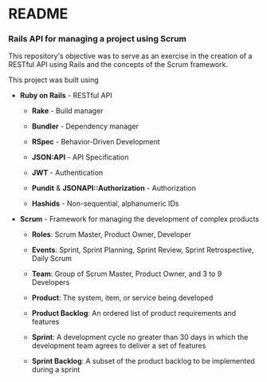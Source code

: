 # README

### Rails API for managing a project using Scrum

This repository's objective was to serve as an exercise in the creation of a
RESTful API using Rails and the concepts of the Scrum framework.

This project was built using

* __Ruby on Rails__ - RESTful API

    * __Rake__ - Build manager

    * __Bundler__ - Dependency manager

    * __RSpec__ - Behavior-Driven Development

    * __JSON:API__ - API Specification

    * __JWT__ - Authentication

    * __Pundit__ & __JSONAPI::Authorization__ - Authorization

    * __Hashids__ - Non-sequential, alphanumeric IDs

* __Scrum__ - Framework for managing the development of complex products

    * __Roles__: Scrum Master, Product Owner, Developer

    * __Events__: Sprint, Sprint Planning, Sprint Review, Sprint Retrospective, Daily Scrum

    * __Team__: Group of Scrum Master, Product Owner, and 3 to 9 Developers

    * __Product__: The system, item, or service being developed

    * __Product Backlog__: An ordered list of product requirements and features

    * __Sprint__: A development cycle no greater than 30 days in which the development team agrees to deliver a set of features

    * __Sprint Backlog__: A subset of the product backlog to be implemented during a sprint
